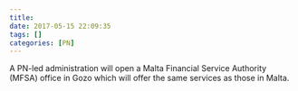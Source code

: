 ```yaml
---
title:
date: 2017-05-15 22:09:35
tags: []
categories: [PN]
---
```


A PN-led administration will open a Malta Financial Service Authority (MFSA) office in Gozo which will offer the same services as those in Malta.